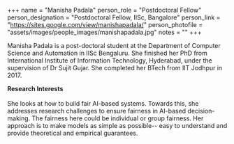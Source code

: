 +++
name = "Manisha Padala"
person_role = "Postdoctoral Fellow"
person_designation = "Postdoctoral Fellow, IISc, Bangalore"
person_link = "https://sites.google.com/view/manishapadala/"
person_photofile = "assets/images/people_images/manishapadala.jpg"
notes = ""
+++

Manisha Padala is a post-doctoral student at the Department of Computer Science and Automation in IISc Bengaluru. She finished her PhD from International Institute of Information Technology, Hyderabad, under the supervision of Dr Sujit Gujar. She completed her BTech from IIT Jodhpur in 2017. 


<b>Research Interests</b>
<br><br>
She looks at how to build fair AI-based systems. Towards this, she addresses research challenges to ensure fairness in AI-based decision-making. The fairness here could be individual or group fairness. Her approach is to make models as simple as possible-- easy to understand and provide theoretical and empirical guarantees. 


